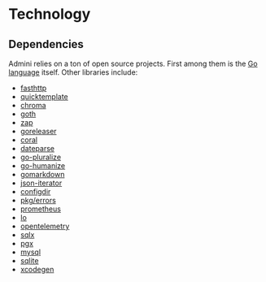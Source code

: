 <!--- Content managed by Project Forge, see [projectforge.md] for details. -->
# Technology

## Dependencies

Admini relies on a ton of open source projects. First among them is the [Go language][1] itself. Other libraries include:

- [fasthttp][2]
- [quicktemplate][3]
- [chroma][4]
- [goth][5]
- [zap][6]
- [goreleaser][7]
- [coral][8]
- [dateparse][9]
- [go-pluralize][10]
- [go-humanize][11]
- [gomarkdown][12]
- [json-iterator][13]
- [configdir][14]
- [pkg/errors][15]
- [prometheus][16]
- [lo][17]
- [opentelemetry][18]
- [sqlx][19]
- [pgx][20]
- [mysql][21]
- [sqlite][22]
- [xcodegen][23]


[1]: https://golang.org "What a great contribution to the world of engineering"
[2]: https://github.com/valyala/fasthttp "So much faster than the stdlib, and only slightly more annoying to work with"
[3]: https://github.com/valyala/quicktemplate "The only compile-time template engine that lets you control whitespace"
[4]: https://github.com/alecthomas/chroma "Renders a syntax-highlighted table in a surprisingly small amount of time"
[5]: https://github.com/markbates/goth "Handles OAuth for dozens of providers, works every time"
[6]: https://go.uber.org/zap "Crazy fast logging, with a custom encoder to dump tons of debug info"
[7]: https://goreleaser.com "Builds projects in all sorts of formats"
[8]: https://github.com/muesli/coral "Provides a CLI interface without the bloat"
[9]: https://github.com/araddon/dateparse "Parses dates in all sorts of formats"
[10]: https://github.com/gertd/go-pluralize "Provides plural forms of English words"
[11]: https://github.com/dustin/go-humanize "Displays friendly relative time formats"
[12]: https://github.com/gomarkdown/markdown "Render Markdown files as HTML"
[13]: https://github.com/json-iterator/go "Fast JSON parsing and serialization"
[14]: https://github.com/kirsle/configdir "Provides access to OS-specific directories"
[15]: https://github.com/pkg/errors "Errors with stack traces and detailed logging"
[16]: https://github.com/prometheus/client_golang "Metrics for all aspects of the system"
[17]: https://github.com/samber/lo "Functional programming conveniences, used everywhere"
[18]: https://go.opentelemetry.io/otel "Telemetry for full system tracing"
[19]: https://github.com/jmoiron/sqlx "Provides enhancements to the stdlib's sql package, super handy"
[20]: https://github.com/jackc/pgx "Handles (most of) the crazy types that PostgreSQL supports"
[21]: https://github.com/go-sql-driver/mysql "The Golang MySQL driver, does what it says on the tin"
[22]: https://modernc.org/sqlite "A version of SQLite that was compiled to Go by a machine"
[23]: https://github.com/yonaskolb/XcodeGen "Generates messy iOS XCode projects"
